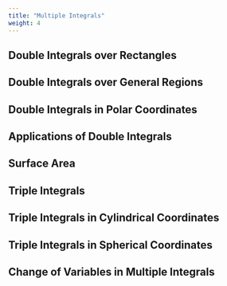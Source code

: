 ```yaml
---
title: "Multiple Integrals"
weight: 4
---
```


## Double Integrals over Rectangles

## Double Integrals over General Regions

## Double Integrals in Polar Coordinates

## Applications of Double Integrals

## Surface Area

## Triple Integrals

## Triple Integrals in Cylindrical Coordinates

## Triple Integrals in Spherical Coordinates

## Change of Variables in Multiple Integrals
